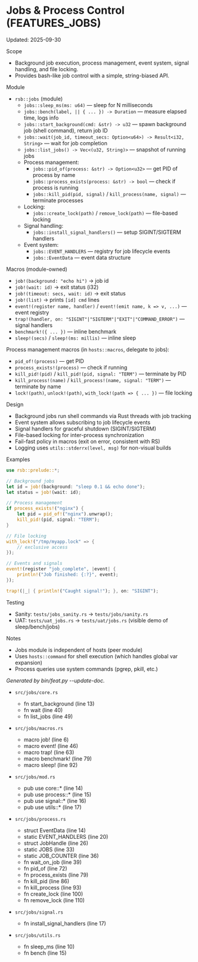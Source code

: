 # Jobs & Process Control (FEATURES_JOBS)

Updated: 2025-09-30

Scope
- Background job execution, process management, event system, signal handling, and file locking.
- Provides bash-like job control with a simple, string-biased API.

Module
- `rsb::jobs` (module)
  - `jobs::sleep_ms(ms: u64)` — sleep for N milliseconds
  - `jobs::bench(label, || { ... }) -> Duration` — measure elapsed time, logs info
  - `jobs::start_background(cmd: &str) -> u32` — spawn background job (shell command), return job ID
  - `jobs::wait(job_id, timeout_secs: Option<u64>) -> Result<i32, String>` — wait for job completion
  - `jobs::list_jobs() -> Vec<(u32, String)>` — snapshot of running jobs
  - Process management:
    - `jobs::pid_of(process: &str) -> Option<u32>` — get PID of process by name
    - `jobs::process_exists(process: &str) -> bool` — check if process is running
    - `jobs::kill_pid(pid, signal)` / `kill_process(name, signal)` — terminate processes
  - Locking:
    - `jobs::create_lock(path)` / `remove_lock(path)` — file-based locking
  - Signal handling:
    - `jobs::install_signal_handlers()` — setup SIGINT/SIGTERM handlers
  - Event system:
    - `jobs::EVENT_HANDLERS` — registry for job lifecycle events
    - `jobs::EventData` — event data structure

Macros (module-owned)
- `job!(background: "echo hi")` → job id
- `job!(wait: id)` → exit status (i32)
- `job!(timeout: secs, wait: id)` → exit status
- `job!(list)` → prints `[id] cmd` lines
- `event!(register name, handler)` / `event!(emit name, k => v, ...)` — event registry
- `trap!(handler, on: "SIGINT"|"SIGTERM"|"EXIT"|"COMMAND_ERROR")` — signal handlers
- `benchmark!({ ... })` — inline benchmark
- `sleep!(secs)` / `sleep!(ms: millis)` — inline sleep

Process management macros (in `hosts::macros`, delegate to jobs):
- `pid_of!(process)` — get PID
- `process_exists!(process)` — check if running
- `kill_pid!(pid)` / `kill_pid!(pid, signal: "TERM")` — terminate by PID
- `kill_process!(name)` / `kill_process!(name, signal: "TERM")` — terminate by name
- `lock!(path)`, `unlock!(path)`, `with_lock!(path => { ... })` — file locking

Design
- Background jobs run shell commands via Rust threads with job tracking
- Event system allows subscribing to job lifecycle events
- Signal handlers for graceful shutdown (SIGINT/SIGTERM)
- File-based locking for inter-process synchronization
- Fail-fast policy in macros (exit on error, consistent with RS)
- Logging uses `utils::stderrx(level, msg)` for non-visual builds

Examples
```rust
use rsb::prelude::*;

// Background jobs
let id = job!(background: "sleep 0.1 && echo done");
let status = job!(wait: id);

// Process management
if process_exists!("nginx") {
    let pid = pid_of!("nginx").unwrap();
    kill_pid!(pid, signal: "TERM");
}

// File locking
with_lock!("/tmp/myapp.lock" => {
    // exclusive access
});

// Events and signals
event!(register "job_complete", |event| {
    println!("Job finished: {:?}", event);
});

trap!(|_| { println!("Caught signal!"); }, on: "SIGINT");
```

Testing
- Sanity: `tests/jobs_sanity.rs` → `tests/jobs/sanity.rs`
- UAT: `tests/uat_jobs.rs` → `tests/uat/jobs.rs` (visible demo of sleep/bench/jobs)

Notes
- Jobs module is independent of hosts (peer module)
- Uses `hosts::command` for shell execution (which handles global var expansion)
- Process queries use system commands (pgrep, pkill, etc.)

<!-- feat:jobs -->

_Generated by bin/feat.py --update-doc._

* `src/jobs/core.rs`
  - fn start_background (line 13)
  - fn wait (line 40)
  - fn list_jobs (line 49)

* `src/jobs/macros.rs`
  - macro job! (line 6)
  - macro event! (line 46)
  - macro trap! (line 63)
  - macro benchmark! (line 79)
  - macro sleep! (line 92)

* `src/jobs/mod.rs`
  - pub use core::* (line 14)
  - pub use process::* (line 15)
  - pub use signal::* (line 16)
  - pub use utils::* (line 17)

* `src/jobs/process.rs`
  - struct EventData (line 14)
  - static EVENT_HANDLERS (line 20)
  - struct JobHandle (line 26)
  - static JOBS (line 33)
  - static JOB_COUNTER (line 36)
  - fn wait_on_job (line 39)
  - fn pid_of (line 72)
  - fn process_exists (line 79)
  - fn kill_pid (line 86)
  - fn kill_process (line 93)
  - fn create_lock (line 100)
  - fn remove_lock (line 110)

* `src/jobs/signal.rs`
  - fn install_signal_handlers (line 17)

* `src/jobs/utils.rs`
  - fn sleep_ms (line 10)
  - fn bench (line 15)

<!-- /feat:jobs -->
